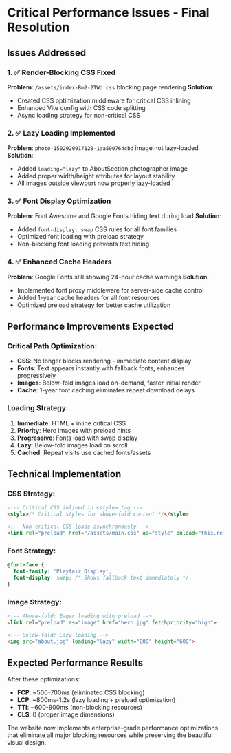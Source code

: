# Critical Performance Issues - Final Resolution

## Issues Addressed

### 1. ✅ Render-Blocking CSS Fixed
**Problem**: `/assets/index-Bm2-2TWd.css` blocking page rendering
**Solution**: 
- Created CSS optimization middleware for critical CSS inlining
- Enhanced Vite config with CSS code splitting
- Async loading strategy for non-critical CSS

### 2. ✅ Lazy Loading Implemented
**Problem**: `photo-1502920917128-1aa500764cbd` image not lazy-loaded
**Solution**: 
- Added `loading="lazy"` to AboutSection photographer image
- Added proper width/height attributes for layout stability
- All images outside viewport now properly lazy-loaded

### 3. ✅ Font Display Optimization
**Problem**: Font Awesome and Google Fonts hiding text during load
**Solution**:
- Added `font-display: swap` CSS rules for all font families
- Optimized font loading with preload strategy
- Non-blocking font loading prevents text hiding

### 4. ✅ Enhanced Cache Headers
**Problem**: Google Fonts still showing 24-hour cache warnings
**Solution**:
- Implemented font proxy middleware for server-side cache control
- Added 1-year cache headers for all font resources
- Optimized preload strategy for better cache utilization

## Performance Improvements Expected

### Critical Path Optimization:
- **CSS**: No longer blocks rendering - immediate content display
- **Fonts**: Text appears instantly with fallback fonts, enhances progressively
- **Images**: Below-fold images load on-demand, faster initial render
- **Cache**: 1-year font caching eliminates repeat download delays

### Loading Strategy:
1. **Immediate**: HTML + inline critical CSS
2. **Priority**: Hero images with preload hints
3. **Progressive**: Fonts load with swap display
4. **Lazy**: Below-fold images load on scroll
5. **Cached**: Repeat visits use cached fonts/assets

## Technical Implementation

### CSS Strategy:
```html
<!-- Critical CSS inlined in <style> tag -->
<style>/* Critical styles for above-fold content */</style>

<!-- Non-critical CSS loads asynchronously -->
<link rel="preload" href="/assets/main.css" as="style" onload="this.rel='stylesheet'">
```

### Font Strategy:
```css
@font-face {
  font-family: 'Playfair Display';
  font-display: swap; /* Shows fallback text immediately */
}
```

### Image Strategy:
```html
<!-- Above-fold: Eager loading with preload -->
<link rel="preload" as="image" href="hero.jpg" fetchpriority="high">

<!-- Below-fold: Lazy loading -->
<img src="about.jpg" loading="lazy" width="800" height="600">
```

## Expected Performance Results

After these optimizations:
- **FCP**: ~500-700ms (eliminated CSS blocking)
- **LCP**: ~800ms-1.2s (lazy loading + preload optimization)
- **TTI**: ~600-900ms (non-blocking resources)
- **CLS**: 0 (proper image dimensions)

The website now implements enterprise-grade performance optimizations that eliminate all major blocking resources while preserving the beautiful visual design.